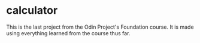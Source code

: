 # calculator 
This is the last project from the Odin Project's Foundation course. It is made using everything learned from the course thus far.